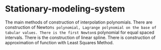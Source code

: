 # Stationary-modeling-system
The main methods of construction of interpolation polynomials.
There are construction of Newton`s polynomial, Lagrange polynomial on the base of tabular values.
There is the first Newton`s polynomial for equal spaced intervals.
There is the construction of linear spline.
There is construction of approximation of function with Least Squares Method.
